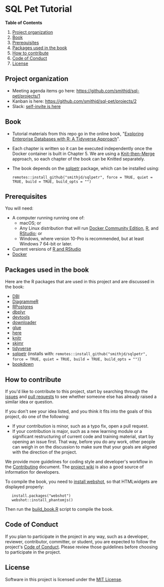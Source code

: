 # SQL Pet Tutorial

**Table of Contents**

1. [Project organization](#project-organization)
1. [Book](#book)
1. [Prerequisites](#prerequisites)
1. [Packages used in the book](#packages-used-in-the-book)
1. [How to contribute](#how-to-contribute)
1. [Code of Conduct](#code-of-conduct)
1. [License](#license)

## Project organization

* Meeting agenda items go here: https://github.com/smithjd/sql-pet/projects/1
* Kanban is here: https://github.com/smithjd/sql-pet/projects/2 
* Slack: [self-invite is here](http://pdxdata.org/slack/)

## Book

* Tutorial materials from this repo go in the online book, "[Exploring Enterprise Databases with R: A Tidyverse Approach](https://smithjd.github.io/sql-pet/)".
* Each chapter is written so it can be executed independently once the Docker container is built in Chapter 5. We are using a [Knit-then-Merge](https://bookdown.org/yihui/bookdown/new-session.html) approach, so each chapter of the book can be Knitted separately.  
* The book depends on the [sqlpetr](https://github.com/smithjd/sqlpetr) package, which can be installed using:

    `remotes::install_github("smithjd/sqlpetr", force = TRUE, quiet = TRUE, build = TRUE, build_opts = "")`

## Prerequisites
You will need:

* A computer running running one of:
  + macOS; or
  + Any Linux distribution that will run [Docker Community Edition](https://hub.docker.com/search/?type=edition&offering=community), [R](https://ftp.osuosl.org/pub/cran/), and [RStudio](https://www.rstudio.com/products/rstudio/download/); or
  + Windows, where version 10-Pro is recommended, but at least Windows 7 64-bit or later.
* Current versions of [R and RStudio](https://www.datacamp.com/community/tutorials/installing-R-windows-mac-ubuntu)
* [Docker](https://www.docker.com/)

## Packages used in the book

Here are the R packages that are used in this project and are discussed in the book:

* [DBI](https://cran.r-project.org/package=DBI)
* [DiagrammeR](https://cran.r-project.org/package=DiagrammeR)
* [RPostgres](https://cran.r-project.org/package=RPostgres)
* [dbplyr](https://cran.r-project.org/package=dbplyr)
* [devtools](https://cran.r-project.org/package=devtools)
* [downloader](https://cran.r-project.org/package=downloader)
* [glue](https://cran.r-project.org/package=glue)
* [here](https://cran.r-project.org/package=here)
* [knitr](https://cran.r-project.org/package=knitr)
* [skimr](https://cran.r-project.org/package=skimr)
* [tidyverse](https://cran.r-project.org/package=tidyverse)
* [sqlpetr](https://github.com/smithjd/sqlpetr) (installs with: `remotes::install_github("smithjd/sqlpetr", force = TRUE, quiet = TRUE, build = TRUE, build_opts = "")`)
* [bookdown](https://cran.r-project.org/package=bookdown)

## How to contribute
If you'd like to contribute to this project, start by searching through the [issues](https://github.com/smithjd/sql-pet/issues) and [pull requests](https://github.com/smithjd/sql-pet/pulls) to see whether someone else has already raised a similar idea or question.

If you don't see your idea listed, and you think it fits into the goals of this project, do one of the following:

* If your contribution is minor, such as a typo fix, open a pull request.
* If your contribution is major, such as a new learning module or a significant restructuring of current code and training material, start by opening an issue first. That way, before you do any work, other people can weigh in on the discussion to make sure that your goals are aligned with the direction of the project.

We provide more guidelines for coding style and developer's workflow in the [Contributing](https://github.com/smithjd/sql-pet/blob/master/Contributing.md) document. The [project wiki](https://github.com/smithjd/sql-pet/wiki) is also a good source of information for developers.

To compile the book, you need to [install webshot](https://bookdown.org/yihui/bookdown/html-widgets.html), so that HTMLwidgets are displayed properly:

```
   install.packages("webshot")
   webshot::install_phantomjs()
```

Then run the [build_book.R](./build_book.R) script to compile the book.

## Code of Conduct
If you plan to participate in the project in any way, such as a developer, reviewer, contributor, committer, or student, you are expected to follow the project's [Code of Conduct](https://github.com/smithjd/sql-pet/blob/master/CODE_OF_CONDUCT.md). Please review those guidelines before choosing to participate in the project.

## License
Software in this project is licensed under the [MIT License](https://github.com/smithjd/sql-pet/blob/master/LICENSE).
